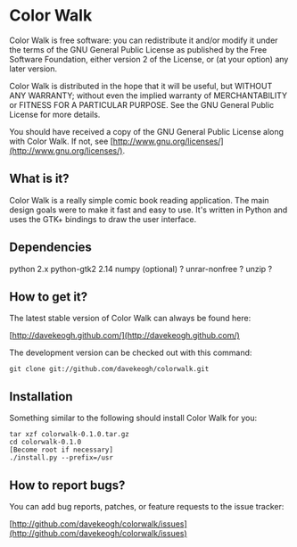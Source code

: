 Color Walk
==========

Color Walk is free software: you can redistribute it and/or modify it under the
terms of the GNU General Public License as published by the Free Software 
Foundation, either version 2 of the License, or (at your option) any later 
version.

Color Walk is distributed in the hope that it will be useful, but WITHOUT ANY 
WARRANTY; without even the implied warranty of MERCHANTABILITY or FITNESS FOR A
PARTICULAR PURPOSE. See the GNU General Public License for more details.

You should have received a copy of the GNU General Public License along with 
Color Walk. If not, see 
[http://www.gnu.org/licenses/](http://www.gnu.org/licenses/).


What is it?
-----------

Color Walk is a really simple comic book reading application. The main design
goals were to make it fast and easy to use. It's written in Python and uses the
GTK+ bindings to draw the user interface.


Dependencies
------------

python              2.x
python-gtk2         2.14
numpy (optional)    ?
unrar-nonfree       ?
unzip               ?


How to get it?
--------------

The latest stable version of Color Walk can always be found here:
    
[http://davekeogh.github.com/](http://davekeogh.github.com/)

The development version can be checked out with this command:
    
    git clone git://github.com/davekeogh/colorwalk.git


Installation
------------

Something similar to the following should install Color Walk for you:

    tar xzf colorwalk-0.1.0.tar.gz
    cd colorwalk-0.1.0
    [Become root if necessary]
    ./install.py --prefix=/usr


How to report bugs?
-------------------

You can add bug reports, patches, or feature requests to the issue tracker:

[http://github.com/davekeogh/colorwalk/issues](http://github.com/davekeogh/colorwalk/issues)

